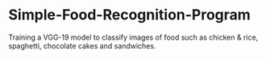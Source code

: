 # Simple-Food-Recognition-Program
Training a VGG-19 model to classify images of food such as chicken &amp; rice, spaghetti, chocolate cakes and sandwiches.
